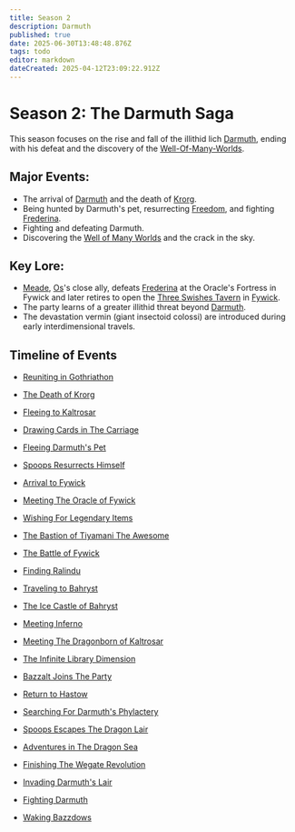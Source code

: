 ```yaml
---
title: Season 2
description: Darmuth
published: true
date: 2025-06-30T13:48:48.876Z
tags: todo
editor: markdown
dateCreated: 2025-04-12T23:09:22.912Z
---
```


# **Season 2: The Darmuth Saga**  
This season focuses on the rise and fall of the illithid lich [Darmuth](/characters/Darmuth), ending with his defeat and the discovery of the [Well-Of-Many-Worlds](/items/Well-Of-Many-Worlds).

## Major Events:  
- The arrival of [Darmuth](/characters/Darmuth) and the death of [Krorg](/characters/krorg).  
- Being hunted by Darmuth's pet, resurrecting [Freedom](/characters/freedom), and fighting [Frederina](/characters/Federina).  
- Fighting and defeating Darmuth.  
- Discovering the [Well of Many Worlds](/items/Well-Of-Many-Worlds) and the crack in the sky.  

## Key Lore:  
- [Meade](/characters/meade), [Os](/characters/os)'s close ally, defeats [Frederina](/characters/Federina) at the Oracle's Fortress in Fywick and later retires to open the [Three Swishes Tavern](/locations/three-swishes-tavern) in [Fywick](/locations/Mardun/Fywick).  
- The party learns of a greater illithid threat beyond [Darmuth](/characters/Darmuth).  
- The devastation vermin (giant insectoid colossi) are introduced during early interdimensional travels.


## Timeline of Events
  - [Reuniting in Gothriathon](/Events/reuniting-in-gothriathon)
  - [The Death of Krorg](/Events/the-death-of-krorg)
  - [Fleeing to Kaltrosar](/Events/fleeing-to-kaltrosar)
  - [Drawing Cards in The Carriage](/Events/drawing-cards-in-the-carriage)
  - [Fleeing Darmuth's Pet](/Events/fleeing-darmuths-pet)
  - [Spoops Resurrects Himself](/Events/spoops-resurrects-himself)
  - [Arrival to Fywick](/Events/arrival-to-fywick)
  - [Meeting The Oracle of Fywick](/Events/meeting-the-oracle-of-fywick)
  - [Wishing For Legendary Items](/Events/wishing-for-legendary-items)
  - [The Bastion of Tiyamani The Awesome](/Events/the-bastion-of-tiyamani-the-awesome)
  - [The Battle of Fywick](/Events/the-battle-of-fywick)
  - [Finding Ralindu](/Events/finding-ralindu)
  - [Traveling to Bahryst](/Events/traveling-to-bahryst)
  - [The Ice Castle of Bahryst](/Events/the-ice-castle-of-bahryst)
  - [Meeting Inferno](/Events/meeting-inferno)
  - [Meeting The Dragonborn of Kaltrosar](/Events/meeting-the-dragonborn-of-kaltrosar)
  - [The Infinite Library Dimension](/Events/the-library-dimension)
  - [Bazzalt Joins The Party](/Events/bazzalt-joins-the-party)
  - [Return to Hastow](/Events/return-to-hastow)
  
  - [Searching For Darmuth's Phylactery](/Events/searching-for-darmuths-phylactery)
  - [Spoops Escapes The Dragon Lair](/Events/spoops-escapes-the-dragon-lair)

  - [Adventures in The Dragon Sea](/Events/adventures-in-the-dragon-sea)
  - [Finishing The Wegate Revolution](/Events/finishing-the-wegate-revolution)
  - [Invading Darmuth's Lair](/Events/invading-darmuths-lair)
  - [Fighting Darmuth](/Events/fighting-darmuth)
  - [Waking Bazzdows](/Events/waking-bazzdows)